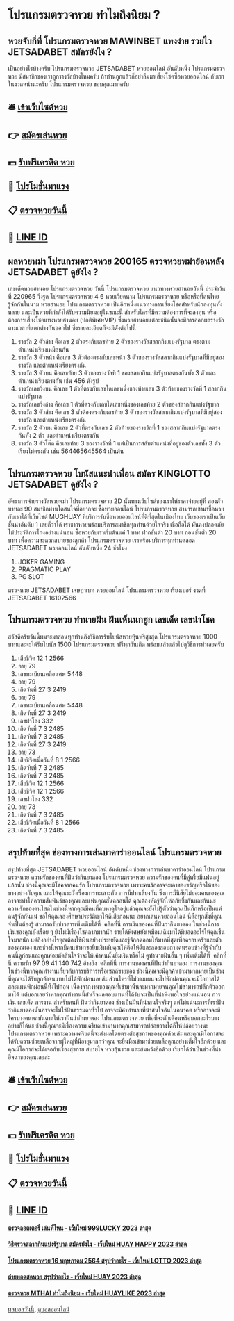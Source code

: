 # โปรแกรมตรวจหวย ทำไมถึงนิยม ?
## หวยจับกี่ที่ โปรแกรมตรวจหวย MAWINBET แทงง่าย รวยไว JETSADABET สมัครยังไง ?
เป็นอย่างไรบ้างครับ โปรแกรมตรวจหวย JETSADABET หวยออนไลน์ อันดับหนึ่ง โปรแกรมตรวจหวย มีสมาชิกของเราถูกรางวัลบ้างไหมครับ ถ้าท่านถูกแล้วก็อย่าลืมมาเสี่ยงโชคซื้อหวยออนไลน์ กับเราในงวดหน้านะครับ โปรแกรมตรวจหวย ขอบคุณมากครับ

## 🛎 [เข้าเว็บไซต์หวย](https://bit.ly/3BG5bNw)
## 👉 [สมัครเล่นหวย](https://bit.ly/3BG5bNw)
## 💵 [รับฟรีเครดิต หวย](https://bit.ly/3C3mvgS)
## 👑 [โปรโมชั่นมาแรง](https://bit.ly/3C3mvgS)
## 📋 [ตรวจหวยวันนี้](https://bit.ly/3C3mvgS)
## 📱 [LINE ID](https://bit.ly/3C3mvgS)

## ผลหวยพม่า โปรแกรมตรวจหวย 200165 ตรวจหวยพม่าย้อนหลัง JETSADABET ดูยังไง ?
เลขเด็ดหวยฮานอย โปรแกรมตรวจหวย วันนี้ โปรแกรมตรวจหวย แนวทางหวยฮานอยวันนี้ ประจำวันที่ 220965 วิ่งรูด โปรแกรมตรวจหวย 4 6
หวยเวียดนาม โปรแกรมตรวจหวย หรือหรือที่คนไทยรู้จักกันในนาม หวยฮานอย โปรแกรมตรวจหวย เป็นอีกหนึ่งแนวทางการเสี่ยงโชคสำหรับนักลงทุนทั้งหลาย และเป็นหวยที่กำลังได้รับความนิยมอยู่ในขณะนี้ สำหรับใครที่มีความต้องการที่จะลงทุน หรือต้องการเสี่ยงโชคแทงหวยฮานอย (ปกติพิเศษVIP) ซึ่งหวยฮานอยแต่ละชนิดนั้นจะมีการออกผลรางวัลตามเวลาที่แตกต่างกันออกไป ซึ่งรายละเอียดก็จะมีดังต่อไปนี้
1. รางวัล 2 ตัวล่าง คือเลข 2 ตัวตรงกับเลขท้าย 2 ตัวของรางวัลสลากกินแบ่งรัฐบาล ตรงตามตำแหน่งเรียงเหมือนกัน
2. รางวัล 3 ตัวหน้า คือเลข 3 ตัวต้องตรงกับเลขหน้า 3 ตัวของรางวัลสลากกินแบ่งรัฐบาลที่มีอยู่สองรางวัล และตำแหน่งเรียงตรงกัน
3. รางวัล 3 ตัวบน คือเลขท้าย 3 ตัวของรางวัลที่ 1 ของสลากกินแบ่งรัฐบาลตรงกันทั้ง 3 ตัวและตำแหน่งเรียงตรงกัน เช่น 456 ดังรูป
4. รางวัลเลขวิ่งบน คือเลข 1 ตัวที่ตรงกับเลขใดเลขหนึ่งของท้ายเลข 3 ตัวท้ายของรางวัลที่ 1 สลากกินแบ่งรัฐบาล
5. รางวัลเลขวิ่งล่าง คือเลข 1 ตัวที่ตรงกับเลขใดเลขหนึ่งของเลขท้าย 2 ตัวของสลากกินแบ่งรัฐบาล
6. รางวัล 3 ตัวล่าง คือเลข 3 ตัวต้องตรงกับเลขท้าย 3 ตัวของรางวัลสลากกินแบ่งรัฐบาลที่มีอยู่สองรางวัล และตำแหน่งเรียงตรงกัน
7. รางวัล 2 ตัวบน คือเลข 2 ตัวที่ตรงกับเลข 2 ตัวท้ายของรางวัลที่ 1 ของสลากกินแบ่งรัฐบาลตรงกันทั้ง 2 ตัว และตำแหน่งเรียงตรงกัน
8. รางวัล 3 ตัวโต๊ด คือเลขท้าย 3 ของรางวัลที่ 1 แต่เป็นการสลับตำแหน่งที่อยู่ของตัวเลขทั้ง 3 ตัว เรียงไม่ตรงกัน เช่น 564465645564 เป็นต้น

## โปรแกรมตรวจหวย โบนัสแนะนำเพื่อน สมัคร KINGLOTTO JETSADABET ดูยังไง ?
อัตราการจ่ายรางวัลหวยพม่า โปรแกรมตรวจหวย 2D นั้นทางเว็บไซต์ของเราให้ราคาจ่ายอยู่ที่ สองตัวบาทละ 90
สมาชิกท่านใดสนใจที่อยากจะ ซื้อหวยออนไลน์ โปรแกรมตรวจหวย สามารถเข้ามาซื้อหวยกับเราได้ที่เว็บไซต์ MUGHUAY ที่บริการรับซื้อหวยออนไลน์ที่ดีที่สุดในเมืองไทย เว็บของเราเป็นเว็บชั้นนำอันดับ 1 เลยก็ว่าได้ เราชาวหวยพร้อมบริการสมาชิกทุกท่านด้วยใจจริง เชื่อถือได้ มั่นคงปลอดภัย ไม่ประวัติการโกงอย่างแน่นอน ซื้อหวยกับเราเริ่มต้นแค่ 1 บาท ฝากขั้นต่ำ 20 บาท ถอนขั้นต่ำ 20 บาท เพื่อความสะดวกสบายของลูกค้า โปรแกรมตรวจหวย เราพร้อมบริการทุกท่านตลอด JETSADABET หวยออนไลน์ อันดับหนึ่ง 24 ชั่วโมง
1. JOKER GAMING
2. PRAGMATIC PLAY
3. PG SLOT

ตรวจหวย JETSADABET เจษฎาเบท หวยออนไลน์ โปรแกรมตรวจหวย เรียงเบอร์ งวดที่ JETSADABET 16102566

## โปรแกรมตรวจหวย ทำนายฝัน ฝันเห็นนกฮูก เลขเด็ด เลขนำโชค
สวัสดีครับวันนี้ผมจะมาสอนทุกท่านถึงวิธีการรับโบนัสหวยหุ้นฟรีสูงสุด โปรแกรมตรวจหวย 1000 บาทและจะได้รับโบนัส 1500 โปรแกรมตรวจหวย ฟรีทุกวันเกิด
พร้อมแล้วแล้วไปดูวิธีการทำเลยครับ
1. เสียชีวิต 12 1 2566
2. อายุ 79
3. เลขทะเบียนเคลื่อนศพ 5448
4. อายุ 79
5. เกิดวันที่ 27 3 2419
6. อายุ 79
7. เลขทะเบียนเคลื่อนศพ 5448
8. เกิดวันที่ 27 3 2419
9. เลขฝาโลง 332
10. เกิดวันที่ 7 3 2485
11. เกิดวันที่ 7 3 2485
12. เกิดวันที่ 27 3 2419
13. อายุ 73
14. เสียชีวิตเมื่อวันที่ 8 1 2566
15. เกิดวันที่ 7 3 2485
16. เกิดวันที่ 7 3 2485
17. เสียชีวิต 12 1 2566
18. เสียชีวิต 12 1 2566
19. เลขฝาโลง 332
20. อายุ 73
21. เกิดวันที่ 7 3 2485
22. เสียชีวิตเมื่อวันที่ 8 1 2566
23. เกิดวันที่ 7 3 2485

## สรุปท้ายที่สุด ช่องทางการเล่นบาคาร่าออนไลน์ โปรแกรมตรวจหวย
สรุปท้ายที่สุด JETSADABET หวยออนไลน์ อันดับหนึ่ง ช่องทางการเล่นบาคาร่าออนไลน์ โปรแกรมตรวจหวย ความรักของคนที่ฝันว่ากินยาดอง โปรแกรมตรวจหวย ความรักของคนที่มีคู่หรือมีแฟนอยู่แล้วนั้น ช่วงนี้คุณจะมีโชคจากคนรัก โปรแกรมตรวจหวย เพราะคนรักอาจจะเอาของขวัญหรือให้ของบางอย่างกับคุณ และให้คุณระวังเรื่องการทะเลาะกัน การมีปากเสียงกัน ซึ่งการมีนิสัยไม่ยอมคนของคุณอาจจะทำให้ความสัมพันธ์ของคุณและแฟนคุณสั่นคลอนได้ คุณต้องหัดรู้จักให้อภัยซึ่งกันและกันนะ ความรักของคนโสดในช่วงนี้หากคุณมีคนที่คบหาดูใจอยู่แล้วคุณจะยังไม่รู้ตัวว่าคุณเป็นกิ๊กหรือเป็นแค่คนรู้จักกันแน่ ขอให้คุณลองศึกษาประวัติเขาให้ดีเสียก่อนนะ
อยากเล่นหวยออนไลน์ นี่คือทุกสิ่งที่คุณจำเป็นต้องรู้
สามารถรับข่าวสารเพิ่มเติมได้ที่  คลิกที่นี่
การเงินของคนที่ฝันว่ากินยาดอง ในช่วงนี้การเงินของคุณยังเรื่อย ๆ ยังไม่มีเรื่องโชคลาภมากนัก รายได้พิเศษยังเหมือนเดิมมาได้มียอดอะไรให้คุณชื่นใจมากนัก แต่ถึงอย่างไรคุณต้องใช้เงินอย่างประหยัดและรู้จักอดออมให้มากที่สุดเพื่อครอบครัวและตัวของคุณเอง และช่วงนี้หากมีคนเข้ามาขอยืมเงินกับคุณให้คิดให้ดีและลองสอบถามคนรอบข้างที่รู้จักกับคนนี้ดูก่อนและคุณค่อยตัดสินใจว่าจะให้เค้าคนนั้นยืมเงินหรือไม่
ดูทำนายฝันอื่น ๆ เพิ่มเติมได้ที่  คลิกที่นี่
ความรัก
97 09 41 140 742
อ้างอิง  คลิกที่นี่
การงานของคนที่ฝันว่ากินยาดอง การงานของคุณในช่วงนี้หากคุณทำงานเกี่ยวกับการบริการหรือเซลล์ขายของ ช่วงนี้คุณจะมีลูกค้าเข้ามามากมายเป็นช่วงที่คุณจะได้รับลูกค้าจนแทบไม่ได้พักผ่อนเลยล่ะ ส่วนใครที่ไม่วางแผนจะไปพักผ่อนคุณจะมีโอกาสได้สละแผนพักผ่อนนี้ทิ้งไปก่อน เนื่องจากงานของคุณที่เข้ามานั้นจะมากมายจนคุณไม่สามารถปลีกตัวออกมาได้ แต่บอกเลยว่าหากคุณทำงานนี้สำเร็จผลตอบแทนที่ได้รับจะเป็นที่น่าพึงพอใจอย่างแน่นอน
การเงิน
เลขเด็ด
การงาน
สำหรับคนที่ ฝันว่ากินยาดอง ช่างเป็นฝันที่น่าสนใจจริงๆ แต่ไม่แน่นะการที่เราฝันว่ากินยาดองนั้นอาจจะไม่ใช่ฝันธรรมดาทั่วไป อาจจะมีคำทำนายที่น่าสนใจอันในอนาคต หรืออาจจะมีใครบางคนดลบันดาลให้เราฝันว่ากินยาดอง โปรแกรมตรวจหวย เพื่อที่จะตักเตือนหรือบอกอะไรบางอย่างก็ได้นะ ช่วงนี้คุณจะมีเรื่องความเครียดเข้ามาหากคุณสามารถปล่อยวางได้ก็ให้ปล่อยวางนะ โปรแกรมตรวจหวย เพราะความเครียดนี้จะส่งผลโดยตรงต่อสุขภาพของคุณด้วยล่ะ และคุณมีโอกาสจะได้รับความช่วยเหลือจากผู้ใหญ่ที่มีอายุมากกว่าคุณ จะยื่นมือเข้ามาช่วยเหลือคุณอย่างเต็มใจอีกด้วย และคุณมีโอกาสจะได้เจอกับเรื่องสุขกาย สบายใจ หวยลุ้นรวย และสมหวังอีกด้วย เรียกได้ว่าเป็นช่วงที่น่าอิจฉาของคุณเลยล่ะ

## 🛎 [เข้าเว็บไซต์หวย](https://bit.ly/3BG5bNw)
## 👉 [สมัครเล่นหวย](https://bit.ly/3BG5bNw)
## 💵 [รับฟรีเครดิต หวย](https://bit.ly/3C3mvgS)
## 👑 [โปรโมชั่นมาแรง](https://bit.ly/3C3mvgS)
## 📋 [ตรวจหวยวันนี้](https://bit.ly/3C3mvgS)
## 📱 [LINE ID](https://bit.ly/3C3mvgS)

#### [ตรวจลอตเตอรี่ เล่นที่ไหน - เว็บใหม่ 999LUCKY 2023 ล่าสุด](https://atom.io/themes/ตรวจลอตเตอรี่%20เล่นที่ไหน%20-%20เว็บใหม่%20999lucky%202023%20ล่าสุด)
#### [วิธีตรวจสลากกินแบ่งรัฐบาล สมัครยังไง - เว็บใหม่ HUAY HAPPY 2023 ล่าสุด](https://atom.io/themes/วิธีตรวจสลากกินแบ่งรัฐบาล%20สมัครยังไง%20-%20เว็บใหม่%20huay%20happy%202023%20ล่าสุด)
#### [โปรแกรมตรวจหวย 16 พฤษภาคม 2564 สรุปว่าอะไร - เว็บใหม่ LOTTO 2023 ล่าสุด](https://atom.io/themes/โปรแกรมตรวจหวย%2016%20พฤษภาคม%202564%20สรุปว่าอะไร%20-%20เว็บใหม่%20lotto%202023%20ล่าสุด)
#### [ถ่ายทอดสดหวย สรุปว่าอะไร - เว็บใหม่ HUAY 2023 ล่าสุด](https://atom.io/themes/ถ่ายทอดสดหวย%20สรุปว่าอะไร%20-%20เว็บใหม่%20huay%202023%20ล่าสุด)
#### [ตรวจหวย MTHAI ทำไมถึงนิยม - เว็บใหม่ HUAYLIKE 2023 ล่าสุด](https://atom.io/themes/ตรวจหวย%20mthai%20ทำไมถึงนิยม%20-%20เว็บใหม่%20huaylike%202023%20ล่าสุด)

[ผลบอลวันนี้](https://siamsport.tv "ผลบอลวันนี้"), [ดูบอลออนไลน์](https://siamsport.tv/ดูบอลสด "ดูบอลออนไลน์")